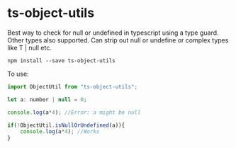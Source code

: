 # ts-object-utils
Best way to check for null or undefined in typescript using a type guard. Other types also supported.
Can strip out null or undefine or complex types like T | null etc.

`npm install --save ts-object-utils`

To use: 
```js
import ObjectUtil from "ts-object-utils";

let a: number | null = 0;

console.log(a*4); //Error: a might be null

if(!ObjectUtil.isNullOrUndefined(a)){
    console.log(a*4); //Works
}
```
